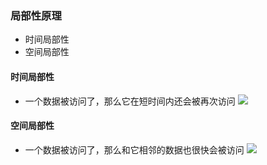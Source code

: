 ### 局部性原理
- 时间局部性
- 空间局部性

#### 时间局部性
- 一个数据被访问了，那么它在短时间内还会被再次访问
![](/images/jsjzc/shijianjubuxing.png)

#### 空间局部性
- 一个数据被访问了，那么和它相邻的数据也很快会被访问
![](/images/jsjzc/kongjianjubuxing.png)